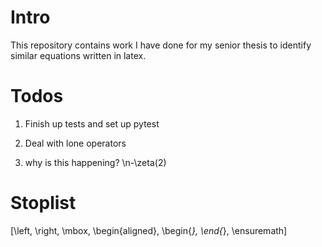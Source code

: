 # Intro

This repository contains work I have done for my senior thesis to identify similar equations written in latex.

# Todos

1. Finish up tests and set up pytest

2. Deal with lone operators

3. why is this happening? \n-\zeta(2) 

# Stoplist

[\left, \right, \mbox, \begin{aligned}, \begin{*}, \end{*}, \ensuremath]
